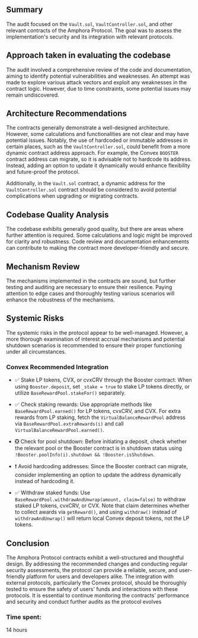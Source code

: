 ## Summary

The audit focused on the `Vault.sol`, `VaultController.sol`, and other relevant contracts of the Amphora Protocol. The goal was to assess the implementation's security and its integration with relevant protocols.


## Approach taken in evaluating the codebase

The audit involved a comprehensive review of the code and documentation, aiming to identify potential vulnerabilities and weaknesses. An attempt was made to explore various attack vectors and exploit any weaknesses in the contract logic. However, due to time constraints, some potential issues may remain undiscovered.


## Architecture Recommendations

The contracts generally demonstrate a well-designed architecture. However, some calculations and functionalities are not clear and may have potential issues. Notably, the use of hardcoded or immutable addresses in certain places, such as the `VaultController.sol`, could benefit from a more dynamic contract address approach. For example, the Convex `BOOSTER` contract address can migrate, so it is advisable not to hardcode its address. Instead, adding an option to update it dynamically would enhance flexibility and future-proof the protocol.

Additionally, in the `Vault.sol` contract, a dynamic address for the `VaultController.sol` contract should be considered to avoid potential complications when upgrading or migrating contracts.


## Codebase Quality Analysis

The codebase exhibits generally good quality, but there are areas where further attention is required. Some calculations and logic might be improved for clarity and robustness. Code review and documentation enhancements can contribute to making the contract more developer-friendly and secure.


## Mechanism Review

The mechanisms implemented in the contracts are sound, but further testing and auditing are necessary to ensure their resilience. Paying attention to edge cases and thoroughly testing various scenarios will enhance the robustness of the mechanisms.


## Systemic Risks

The systemic risks in the protocol appear to be well-managed. However, a more thorough examination of interest accrual mechanisms and potential shutdown scenarios is recommended to ensure their proper functioning under all circumstances.

### Convex Recommended Integration

- ✅ Stake LP tokens, CVX, or cvxCRV through the Booster contract: When using `Booster.deposit`, set `_stake = true` to stake LP tokens directly, or utilize `BaseRewardPool.stakeFor()` separately.

- ✅ Check staking rewards: Use appropriate methods like `BaseRewardPool.earned()` for LP tokens, cvxCRV, and CVX. For extra rewards from LP staking, fetch the `VirtualBalanceRewardPool` address via `BaseRewardPool.extraRewards(i)` and call `VirtualBalanceRewardPool.earned()`.

- ❎ Check for pool shutdown: Before initiating a deposit, check whether the relevant pool or the Booster contract is in shutdown status using `!Booster.poolInfo(i).shutdown && !Booster.isShutdown`.

- ❗️ Avoid hardcoding addresses: Since the Booster contract can migrate, consider implementing an option to update the address dynamically instead of hardcoding it.

- ✅ Withdraw staked funds: Use `BaseRewardPool.withdrawAndUnwrap(amount, claim=false)` to withdraw staked LP tokens, cvxCRV, or CVX. Note that claim determines whether to collect awards via `getReward()`, and using `withdraw()` instead of `withdrawAndUnwrap()` will return local Convex deposit tokens, not the LP tokens.


## Conclusion

The Amphora Protocol contracts exhibit a well-structured and thoughtful design. By addressing the recommended changes and conducting regular security assessments, the protocol can provide a reliable, secure, and user-friendly platform for users and developers alike. The integration with external protocols, particularly the Convex protocol, should be thoroughly tested to ensure the safety of users' funds and interactions with these protocols. It is essential to continue monitoring the contracts' performance and security and conduct further audits as the protocol evolves



### Time spent:
14 hours